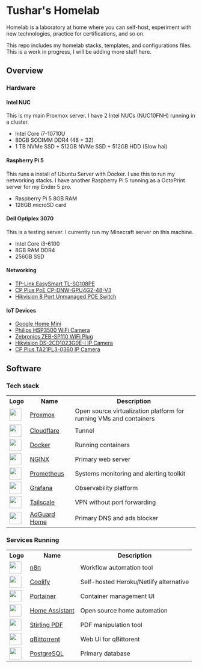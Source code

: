 # Tushar's Homelab

Homelab is a laboratory at home where you can self-host, experiment with new technologies, practice for certifications, and so on.

This repo includes my homelab stacks, templates, and configurations files. This is a work in progress, I will be adding more stuff here.

## Overview
### Hardware

#### Intel NUC
This is my main Proxmox server. I have 2 Intel NUCs (NUC10FNH) running in a cluster.

- Intel Core i7-10710U
- 80GB SODIMM DDR4 (48 + 32)
- 1 TB NVMe SSD + 512GB NVMe SSD + 512GB HDD (Slow hai)

#### Raspberry Pi 5
This runs a install of Ubuntu Server with Docker. I use this to run my networking stacks.
I have another Raspberry Pi 5 running as a OctoPrint server for my Ender 5 pro.

- Raspberry Pi 5 8GB RAM
- 128GB microSD card

#### Dell Optiplex 3070
This is a testing server. I currently run my Minecraft server on this machine.

- Intel Core i3-6100
- 8GB RAM DDR4
- 256GB SSD

#### Networking
- [TP-Link EasySmart TL-SG108PE](https://www.amazon.in/dp/B00JKB63D8?ref_=ppx_hzsearch_conn_dt_b_fed_asin_title_1)
- [CP Plus PoE CP-DNW-GPU4G2-48-V3](https://www.amazon.in/dp/B0C1CVBJMR?ref_=ppx_hzsearch_conn_dt_b_fed_asin_title_1)
- [Hikvision 8 Port Unmanaged POE Switch](https://www.amazon.in/Hikvision-Unmanaged-Switch-DS-3E0510P-Gigabit/dp/B085S69BZQ/ref=sr_1_2_mod_primary_new?s=computers&sbo=RZvfv%2F%2FHxDF%2BO5021pAnSA%3D%3D&sr=1-2)

#### IoT Devices
- [Google Home Mini](https://www.flipkart.com/google-home-mini-assistant-smart-speaker/p/itmda7458949f970)
- [Philips HSP3500 WiFi Camera](https://www.amazon.in/dp/B0C824LWJB?amp=&amp=)
- [Zebronics ZEB-SP110 WiFi Plug](https://www.amazon.in/Zebronics-ZEB-SP110-Compatible-Assistant-Dedicated/dp/B08F3PTSLZ/ref=sr_1_4?s=home-improvement&sr=1-4)
- [Hikvision DS-2CD1023G0E-I IP Camera](https://www.amazon.in/HIKVISION-Ethernet-IP-Plastic-DS-2CD1023G0E-I/dp/B08XVM3SLN)
- [CP Plus TA21PL3-0360 IP Camera](https://www.amazon.in/dp/B0BHTHZ15Q?ref_=ppx_hzsearch_conn_dt_b_fed_asin_title_2)

## Software

### Tech stack

<table>
    <tr>
        <th>Logo</th>
        <th>Name</th>
        <th>Description</th>
    </tr>
    <tr>
        <td><img width="32" src="https://avatars.githubusercontent.com/u/2678585?s=200&v=4"></td>
        <td><a href="https://www.proxmox.com/en/">Proxmox</a></td>
        <td>Open source virtualization platform for running VMs and containers</td>
    </tr>
    <tr>
        <td><img width="32" src="https://avatars.githubusercontent.com/u/314135?s=200&v=4"></td>
        <td><a href="https://www.cloudflare.com">Cloudflare</a></td>
        <td>Tunnel</td>
    </tr>
    <tr>
        <td><img width="32" src="https://www.docker.com/wp-content/uploads/2022/03/Moby-logo.png"></td>
        <td><a href="https://www.docker.com">Docker</a></td>
        <td>Running containers</td>
    </tr>
    <tr>
        <td><img width="32" src="https://avatars.githubusercontent.com/u/1412239?s=200&v=4"></td>
        <td><a href="https://www.nginx.com">NGINX</a></td>
        <td>Primary web server</td>
    </tr>
    <tr>
        <td><img width="32" src="https://avatars.githubusercontent.com/u/3380462"></td>
        <td><a href="https://prometheus.io">Prometheus</a></td>
        <td>Systems monitoring and alerting toolkit</td>
    </tr>
    <tr>
        <td><img width="32" src="https://grafana.com/static/img/menu/grafana2.svg"></td>
        <td><a href="https://grafana.com">Grafana</a></td>
        <td>Observability platform</td>
    </tr>
    <tr>
        <td><img width="32" src="https://avatars.githubusercontent.com/u/48932923?s=200&v=4"></td>
        <td><a href="https://tailscale.com">Tailscale</a></td>
        <td>VPN without port forwarding</td>
    </tr>
    <tr>
        <td><img width="32" src="https://avatars.githubusercontent.com/u/8361145?s=200&v=4"></td>
        <td><a href="https://adguard.com/en/adguard-home/overview.html">AdGuard Home</a></td>
        <td>Primary DNS and ads blocker</td>
    </tr>
</table>

### Services Running
<table>
    <tr>
        <th>Logo</th>
        <th>Name</th>
        <th>Description</th>
    </tr>
    <tr>
        <td><img width="32" src="https://avatars.githubusercontent.com/u/45487711?s=200&v=4"></td>
        <td><a href="https://n8n.io">n8n</a></td>
        <td>Workflow automation tool</td>
    </tr>
    <tr>
        <td><img width="32" src="https://avatars.githubusercontent.com/u/60715044?s=200&v=4"></td>
        <td><a href="https://coolify.io">Coolify</a></td>
        <td>Self-hosted Heroku/Netlify alternative</td>
    </tr>
    <tr>
        <td><img width="32" src="https://avatars.githubusercontent.com/u/22225832?s=200&v=4"></td>
        <td><a href="https://github.com/portainer/portainer">Portainer</a></td>
        <td>Container management UI</td>
    </tr>
    <tr>
        <td><img width="32" src="https://avatars.githubusercontent.com/u/13844975?s=200&v=4"></td>
        <td><a href="https://www.home-assistant.io">Home Assistant</a></td>
        <td>Open source home automation</td>
    </tr>
    <tr>
        <td><img width="32" src="https://avatars.githubusercontent.com/u/139791695?s=200&v=4"></td>
        <td><a href="https://github.com/Stirling-Tools/Stirling-PDF">Stirling PDF</a></td>
        <td>PDF manipulation tool</td>
    </tr>
    <tr>
        <td><img width="32" src="https://avatars.githubusercontent.com/u/2131270?s=200&v=4"></td>
        <td><a href="https://github.com/qbittorrent">qBittorrent</a></td>
        <td>Web UI for qBittorent</td>
    </tr>
    <tr>
        <td><img width="32" src="https://avatars.githubusercontent.com/u/177543?s=200&v=4"></td>
        <td><a href="https://www.postgresql.org/">PostgreSQL</a></td>
        <td>Primary database</td>
    </tr> 
</table>